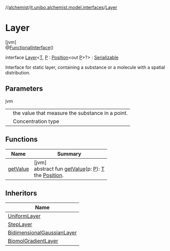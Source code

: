 //[alchemist](../../../index.md)/[it.unibo.alchemist.model.interfaces](../index.md)/[Layer](index.md)

# Layer

[jvm]\
@[FunctionalInterface](https://docs.oracle.com/javase/8/docs/api/java/lang/FunctionalInterface.html)()

interface [Layer](index.md)<[T](index.md), [P](index.md) : [Position](../-position/index.md)<out [P](../../it.unibo.alchemist.core.interfaces/-simulation/index.md)>?> : [Serializable](https://docs.oracle.com/javase/8/docs/api/java/io/Serializable.html)

Interface for static layer, containing a substance or a molecule with a spatial distribution.

## Parameters

jvm

| | |
|---|---|
| <T> | the value that measure the substance in a point. |
| <P> | Concentration type |

## Functions

| Name | Summary |
|---|---|
| [getValue](get-value.md) | [jvm]<br>abstract fun [getValue](get-value.md)(p: [P](../../it.unibo.alchemist.core.interfaces/-simulation/index.md)): [T](../-action/index.md)<br>the [Position](../-position/index.md). |

## Inheritors

| Name |
|---|
| [UniformLayer](../../it.unibo.alchemist.model.implementations.layers/-uniform-layer/index.md) |
| [StepLayer](../../it.unibo.alchemist.model.implementations.layers/-step-layer/index.md) |
| [BidimensionalGaussianLayer](../../it.unibo.alchemist.model.implementations.layers/-bidimensional-gaussian-layer/index.md) |
| [BiomolGradientLayer](../../it.unibo.alchemist.model.implementations.layers/-biomol-gradient-layer/index.md) |
